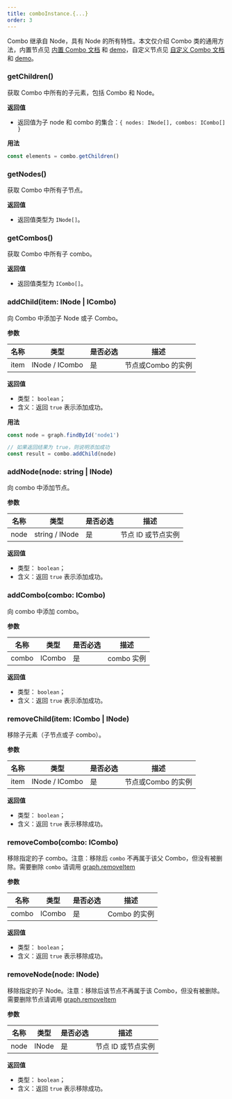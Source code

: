 ```yaml
---
title: comboInstance.{...}
order: 3
---
```


Combo 继承自 Node，具有 Node 的所有特性。本文仅介绍 Combo 类的通用方法，内置节点见 [内置 Combo 文档](/zh/docs/manual/middle/elements/combos/defaultCombo) 和 [demo](/zh/examples/item/defaultCombos)，自定义节点见 [自定义 Combo 文档](/zh/docs/manual/advanced/custom-combo) 和 [demo](/zh/examples/item/customCombo)。

### getChildren()
获取 Combo 中所有的子元素，包括 Combo 和 Node。

**返回值**

- 返回值为子 node 和 combo 的集合：`{ nodes: INode[], combos: ICombo[] }`


**用法**

```javascript
const elements = combo.getChildren()
```


### getNodes()
获取 Combo 中所有子节点。

**返回值**

- 返回值类型为 `INode[]`。


### getCombos()
获取 Combo 中所有子 combo。

**返回值**

- 返回值类型为 `ICombo[]`。


### addChild(item: INode | ICombo)
向 Combo 中添加子 Node 或子 Combo。

**参数**

| 名称 | 类型 | 是否必选 | 描述 |
| --- | --- | --- | --- |
| item | INode / ICombo | 是 | 节点或Combo 的实例 |


**返回值**

- 类型： `boolean`；
- 含义：返回 `true` 表示添加成功。


**用法**

```javascript
const node = graph.findById('node1')

// 如果返回结果为 true，则说明添加成功
const result = combo.addChild(node)
```


### addNode(node: string | INode)
向 combo 中添加节点。

**参数**

| 名称 | 类型 | 是否必选 | 描述 |
| --- | --- | --- | --- |
| node | string / INode | 是 | 节点 ID 或节点实例 |


**返回值**

- 类型： `boolean`；
- 含义：返回 `true` 表示添加成功。


### addCombo(combo: ICombo)
向 combo 中添加 combo。

**参数**

| 名称 | 类型 | 是否必选 | 描述 |
| --- | --- | --- | --- |
| combo | ICombo | 是 | combo 实例 |


**返回值**

- 类型： `boolean`；
- 含义：返回 `true` 表示添加成功。


### removeChild(item: ICombo | INode)
移除子元素（子节点或子 combo）。

**参数**

| 名称 | 类型 | 是否必选 | 描述 |
| --- | --- | --- | --- |
| item | INode / ICombo | 是 | 节点或Combo 的实例 |


**返回值**

- 类型： `boolean`；
- 含义：返回 `true` 表示移除成功。


### removeCombo(combo: ICombo)
移除指定的子 combo。注意：移除后 `combo` 不再属于该父 Combo，但没有被删除。需要删除 `combo` 请调用 [graph.removeItem](/zh/docs/api/Graph#removeitemitem)

**参数**

| 名称 | 类型 | 是否必选 | 描述 |
| --- | --- | --- | --- |
| combo | ICombo | 是 | Combo 的实例 |


**返回值**

- 类型： `boolean`；
- 含义：返回 `true` 表示移除成功。


### removeNode(node: INode)
移除指定的子 Node。注意：移除后该节点不再属于该 Combo，但没有被删除。需要删除节点请调用 [graph.removeItem](/zh/docs/api/Graph#removeitemitem)

**参数**

| 名称 | 类型 | 是否必选 | 描述 |
| --- | --- | --- | --- |
| node | INode | 是 | 节点 ID 或节点实例 |


**返回值**

- 类型： `boolean`；
- 含义：返回 `true` 表示移除成功。
